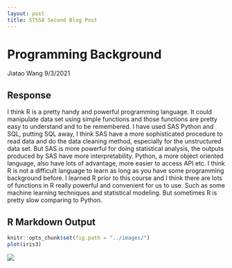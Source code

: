 ```yaml
---
layout: post
title: ST558 Second Blog Post 
---
```




Programming Background
================
Jiatao Wang
9/3/2021

## Response

I think R is a pretty handy and powerful programming language. It could
manipulate data set using simple functions and those functions are
pretty easy to understand and to be remembered. I have used SAS Python
and SQL, putting SQL away, I think SAS have a more sophisticated
procedure to read data and do the data cleaning method, especially for
the unstructured data set. But SAS is more powerful for doing
statistical analysis, the outputs produced by SAS have more
interpretability. Python, a more object oriented language, also have
lots of advantage, more easier to access API etc. I think R is not a
difficult language to learn as long as you have some programming
background before. I learned R prior to this course and I think there
are lots of functions in R really powerful and convenient for us to use.
Such as some machine learning techniques and statistical modeling. But
sometimes R is pretty slow comparing to Python.

## R Markdown Output

``` r
knitr::opts_chunk$set(fig.path = "../images/")
plot(iris3)
```

![](C:/Users/CKA/Documents/CKA/st558/st558-09-07-2021-Second-Post-Blog_files/figure-gfm/unnamed-chunk-3-1.png)<!-- -->

